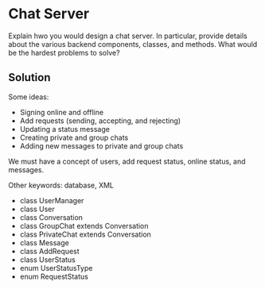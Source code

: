 # Chat Server

Explain hwo you would design a chat server. In particular, provide details about the various backend components, classes, and methods. What would be the hardest problems to solve?

## Solution

Some ideas:

+ Signing online and offline
+ Add requests (sending, accepting, and rejecting)
+ Updating a status message
+ Creating private and group chats
+ Adding new messages to private and group chats

We must have a concept of users, add request status, online status, and messages.

Other keywords: database, XML

+ class UserManager
+ class User
+ class Conversation
+ class GroupChat extends Conversation
+ class PrivateChat extends Conversation
+ class Message
+ class AddRequest
+ class UserStatus
+ enum UserStatusType
+ enum RequestStatus

